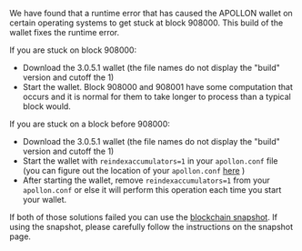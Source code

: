 We have found that a runtime error that has caused the APOLLON wallet on certain operating systems to get stuck at block 908000. This build of the wallet fixes the runtime error.

If you are stuck on block 908000:
- Download the 3.0.5.1 wallet (the file names do not display the "build" version and cutoff the 1)
- Start the wallet. Block 908000 and 908001 have some computation that occurs and it is normal for them to take longer to process than a typical block would.

If you are stuck on a block before 908000:
- Download the 3.0.5.1 wallet (the file names do not display the "build" version and cutoff the 1)
- Start the wallet with `reindexaccumulators=1` in your `apollon.conf` file (you can figure out the location of your `apollon.conf` [here](https://apollon.freshdesk.com/support/solutions/articles/30000004664-where-are-my-wallet-dat-blockchain-and-configuration-conf-files-located-) )
- After starting the wallet, remove `reindexaccumulators=1` from your `apollon.conf` or else it will perform this operation each time you start your wallet.

If both of those solutions failed you can use the [blockchain snapshot](http://178.254.23.111/~pub/APOLLON/Daily-Snapshots-Html/APOLLON-Daily-Snapshots.html). If using the snapshot, please carefully follow the instructions on the snapshot page.
